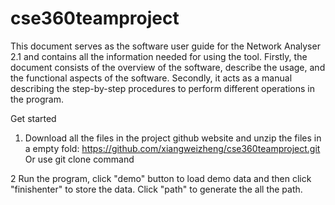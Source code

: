 # cse360teamproject
This document serves as the software user guide for the Network Analyser 2.1 and contains all the information needed for using the tool. Firstly, the document consists of the overview of the software, describe the usage, and the functional aspects of the software. Secondly, it acts as a manual describing the step-by-step procedures to perform different operations in the program.

Get started
1. Download all the files in the project github website and unzip the files in a empty fold:
https://github.com/xiangweizheng/cse360teamproject.git
Or use git clone command

2 Run the program, click "demo" button to load demo data and then click "finishenter" to  store the data. Click "path" to generate the all the path.
